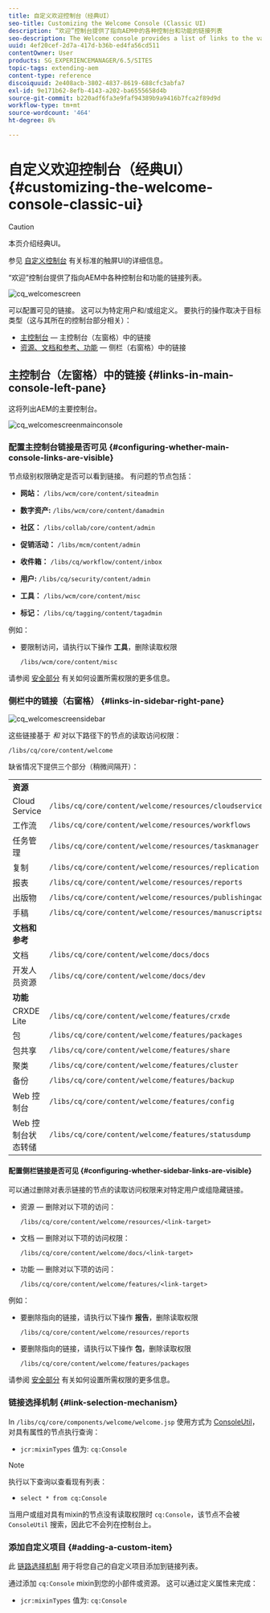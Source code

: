 ```yaml
---
title: 自定义欢迎控制台（经典UI）
seo-title: Customizing the Welcome Console (Classic UI)
description: “欢迎”控制台提供了指向AEM中的各种控制台和功能的链接列表
seo-description: The Welcome console provides a list of links to the various consoles and functionality within AEM
uuid: 4ef20cef-2d7a-417d-b36b-ed4fa56cd511
contentOwner: User
products: SG_EXPERIENCEMANAGER/6.5/SITES
topic-tags: extending-aem
content-type: reference
discoiquuid: 2e408acb-3802-4837-8619-688cfc3abfa7
exl-id: 9e171b62-8efb-4143-a202-ba6555658d4b
source-git-commit: b220adf6fa3e9faf94389b9a9416b7fca2f89d9d
workflow-type: tm+mt
source-wordcount: '464'
ht-degree: 8%

---
```


# 自定义欢迎控制台（经典UI）{#customizing-the-welcome-console-classic-ui}

>[!CAUTION]
>
>本页介绍经典UI。
>
>参见 [自定义控制台](/help/sites-developing/customizing-consoles-touch.md) 有关标准的触屏UI的详细信息。

“欢迎”控制台提供了指向AEM中各种控制台和功能的链接列表。

![cq_welcomescreen](assets/cq_welcomescreen.png)

可以配置可见的链接。 这可以为特定用户和/或组定义。 要执行的操作取决于目标类型（这与其所在的控制台部分相关）：

* [主控制台](#links-in-main-console-left-pane)  — 主控制台（左窗格）中的链接
* [资源、文档和参考、功能](#links-in-sidebar-right-pane)  — 侧栏（右窗格）中的链接

## 主控制台（左窗格）中的链接 {#links-in-main-console-left-pane}

这将列出AEM的主要控制台。

![cq_welcomescreenmainconsole](assets/cq_welcomescreenmainconsole.png)

### 配置主控制台链接是否可见 {#configuring-whether-main-console-links-are-visible}

节点级别权限确定是否可以看到链接。 有问题的节点包括：

* **网站：** `/libs/wcm/core/content/siteadmin`

* **数字资产:** `/libs/wcm/core/content/damadmin`

* **社区：** `/libs/collab/core/content/admin`

* **促销活动：** `/libs/mcm/content/admin`

* **收件箱：** `/libs/cq/workflow/content/inbox`

* **用户:** `/libs/cq/security/content/admin`

* **工具：** `/libs/wcm/core/content/misc`

* **标记：** `/libs/cq/tagging/content/tagadmin`

例如：

* 要限制访问，请执行以下操作 **工具**，删除读取权限

   `/libs/wcm/core/content/misc`

请参阅 [安全部分](/help/sites-administering/security.md) 有关如何设置所需权限的更多信息。

### 侧栏中的链接（右窗格） {#links-in-sidebar-right-pane}

![cq_welcomescreensidebar](assets/cq_welcomescreensidebar.png)

这些链接基于 *和* 对以下路径下的节点的读取访问权限：

`/libs/cq/core/content/welcome`

缺省情况下提供三个部分（稍微间隔开）：

<table>
 <tbody>
  <tr>
   <td><strong>资源</strong></td>
   <td> </td>
  </tr>
  <tr>
   <td> Cloud Service</td>
   <td><code>/libs/cq/core/content/welcome/resources/cloudservices</code></td>
  </tr>
  <tr>
   <td> 工作流</td>
   <td><code>/libs/cq/core/content/welcome/resources/workflows</code></td>
  </tr>
  <tr>
   <td> 任务管理</td>
   <td><code>/libs/cq/core/content/welcome/resources/taskmanager</code></td>
  </tr>
  <tr>
   <td> 复制</td>
   <td><code>/libs/cq/core/content/welcome/resources/replication</code></td>
  </tr>
  <tr>
   <td> 报表</td>
   <td><code>/libs/cq/core/content/welcome/resources/reports</code></td>
  </tr>
  <tr>
   <td> 出版物</td>
   <td><code>/libs/cq/core/content/welcome/resources/publishingadmin</code></td>
  </tr>
  <tr>
   <td> 手稿</td>
   <td><code>/libs/cq/core/content/welcome/resources/manuscriptsadmin</code></td>
  </tr>
  <tr>
   <td><strong>文档和参考</strong></td>
   <td> </td>
  </tr>
  <tr>
   <td> 文档</td>
   <td><code>/libs/cq/core/content/welcome/docs/docs</code></td>
  </tr>
  <tr>
   <td> 开发人员资源</td>
   <td><code>/libs/cq/core/content/welcome/docs/dev</code></td>
  </tr>
  <tr>
   <td><strong>功能</strong></td>
   <td> </td>
  </tr>
  <tr>
   <td> CRXDE Lite</td>
   <td><code>/libs/cq/core/content/welcome/features/crxde</code></td>
  </tr>
  <tr>
   <td> 包</td>
   <td><code>/libs/cq/core/content/welcome/features/packages</code></td>
  </tr>
  <tr>
   <td> 包共享</td>
   <td><code>/libs/cq/core/content/welcome/features/share</code></td>
  </tr>
  <tr>
   <td> 聚类</td>
   <td><code>/libs/cq/core/content/welcome/features/cluster</code></td>
  </tr>
  <tr>
   <td> 备份</td>
   <td><code>/libs/cq/core/content/welcome/features/backup</code></td>
  </tr>
  <tr>
   <td> Web 控制台<br /> </td>
   <td><code>/libs/cq/core/content/welcome/features/config</code></td>
  </tr>
  <tr>
   <td> Web 控制台状态转储<br /> </td>
   <td><code>/libs/cq/core/content/welcome/features/statusdump</code></td>
  </tr>
 </tbody>
</table>

#### 配置侧栏链接是否可见 {#configuring-whether-sidebar-links-are-visible}

可以通过删除对表示链接的节点的读取访问权限来对特定用户或组隐藏链接。

* 资源 — 删除对以下项的访问：

   `/libs/cq/core/content/welcome/resources/<link-target>`

* 文档 — 删除对以下项的访问权限：

   `/libs/cq/core/content/welcome/docs/<link-target>`

* 功能 — 删除对以下项的访问：

   `/libs/cq/core/content/welcome/features/<link-target>`

例如：

* 要删除指向的链接，请执行以下操作 **报告**，删除读取权限

   `/libs/cq/core/content/welcome/resources/reports`

* 要删除指向的链接，请执行以下操作 **包**，删除读取权限

   `/libs/cq/core/content/welcome/features/packages`

请参阅 [安全部分](/help/sites-administering/security.md) 有关如何设置所需权限的更多信息。

### 链接选择机制 {#link-selection-mechanism}

In `/libs/cq/core/components/welcome/welcome.jsp` 使用方式为 [ConsoleUtil](https://helpx.adobe.com/experience-manager/6-5/sites/developing/using/reference-materials/javadoc/com/day/cq/commons/ConsoleUtil.html)，对具有属性的节点执行查询：

* `jcr:mixinTypes` 值为: `cq:Console`

>[!NOTE]
>
>执行以下查询以查看现有列表：
>
>* `select * from cq:Console`
>


当用户或组对具有mixin的节点没有读取权限时 `cq:Console`，该节点不会被 `ConsoleUtil` 搜索，因此它不会列在控制台上。

### 添加自定义项目 {#adding-a-custom-item}

此 [链路选择机制](#link-selection-mechanism) 用于将您自己的自定义项目添加到链接列表。

通过添加 `cq:Console` mixin到您的小部件或资源。 这可以通过定义属性来完成：

* `jcr:mixinTypes` 值为: `cq:Console`
